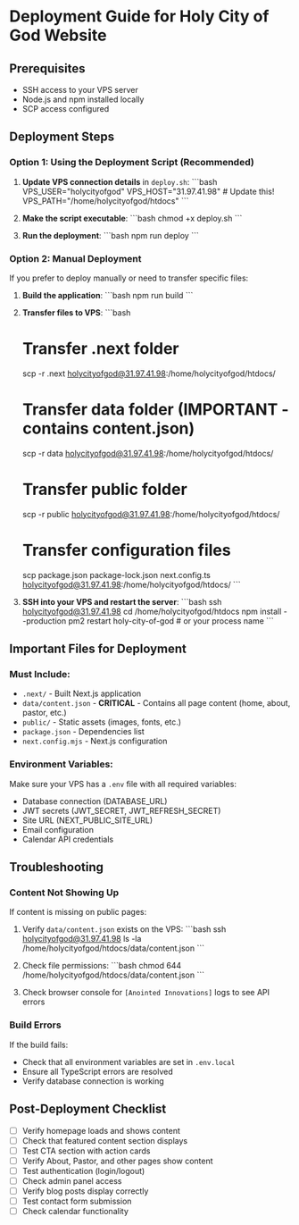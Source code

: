 # Deployment Guide for Holy City of God Website

## Prerequisites

- SSH access to your VPS server
- Node.js and npm installed locally
- SCP access configured

## Deployment Steps

### Option 1: Using the Deployment Script (Recommended)

1. **Update VPS connection details** in `deploy.sh`:
   \`\`\`bash
   VPS_USER="holycityofgod"
   VPS_HOST="31.97.41.98"  # Update this!
   VPS_PATH="/home/holycityofgod/htdocs"
   \`\`\`

2. **Make the script executable**:
   \`\`\`bash
   chmod +x deploy.sh
   \`\`\`

3. **Run the deployment**:
   \`\`\`bash
   npm run deploy
   \`\`\`

### Option 2: Manual Deployment

If you prefer to deploy manually or need to transfer specific files:

1. **Build the application**:
   \`\`\`bash
   npm run build
   \`\`\`

2. **Transfer files to VPS**:
   \`\`\`bash
   # Transfer .next folder
   scp -r .next holycityofgod@31.97.41.98:/home/holycityofgod/htdocs/

   # Transfer data folder (IMPORTANT - contains content.json)
   scp -r data holycityofgod@31.97.41.98:/home/holycityofgod/htdocs/

   # Transfer public folder
   scp -r public holycityofgod@31.97.41.98:/home/holycityofgod/htdocs/

   # Transfer configuration files
   scp package.json package-lock.json next.config.ts holycityofgod@31.97.41.98:/home/holycityofgod/htdocs/
   \`\`\`

3. **SSH into your VPS and restart the server**:
   \`\`\`bash
   ssh holycityofgod@31.97.41.98
   cd /home/holycityofgod/htdocs
   npm install --production
   pm2 restart holy-city-of-god  # or your process name
   \`\`\`

## Important Files for Deployment

### Must Include:
- `.next/` - Built Next.js application
- `data/content.json` - **CRITICAL** - Contains all page content (home, about, pastor, etc.)
- `public/` - Static assets (images, fonts, etc.)
- `package.json` - Dependencies list
- `next.config.mjs` - Next.js configuration

### Environment Variables:
Make sure your VPS has a `.env` file with all required variables:
- Database connection (DATABASE_URL)
- JWT secrets (JWT_SECRET, JWT_REFRESH_SECRET)
- Site URL (NEXT_PUBLIC_SITE_URL)
- Email configuration
- Calendar API credentials

## Troubleshooting

### Content Not Showing Up
If content is missing on public pages:
1. Verify `data/content.json` exists on the VPS:
   \`\`\`bash
   ssh holycityofgod@31.97.41.98
   ls -la /home/holycityofgod/htdocs/data/content.json
   \`\`\`

2. Check file permissions:
   \`\`\`bash
   chmod 644 /home/holycityofgod/htdocs/data/content.json
   \`\`\`

3. Check browser console for `[Anointed Innovations]` logs to see API errors

### Build Errors
If the build fails:
- Check that all environment variables are set in `.env.local`
- Ensure all TypeScript errors are resolved
- Verify database connection is working

## Post-Deployment Checklist

- [ ] Verify homepage loads and shows content
- [ ] Check that featured content section displays
- [ ] Test CTA section with action cards
- [ ] Verify About, Pastor, and other pages show content
- [ ] Test authentication (login/logout)
- [ ] Check admin panel access
- [ ] Verify blog posts display correctly
- [ ] Test contact form submission
- [ ] Check calendar functionality